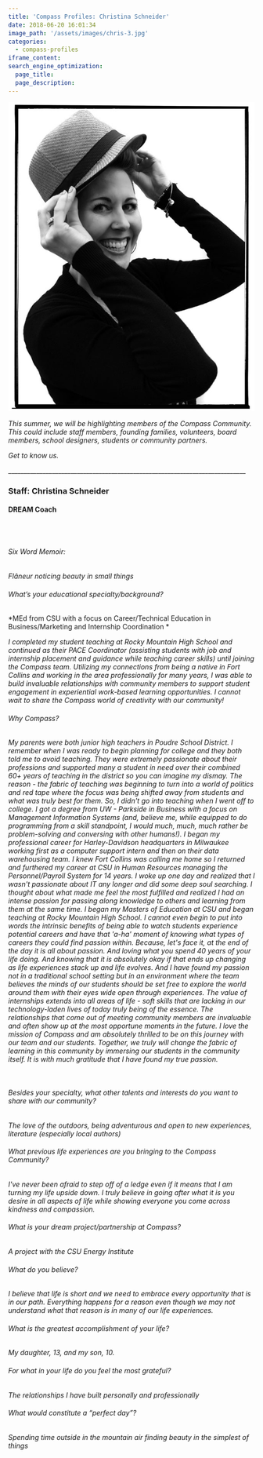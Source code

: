 ```yaml
---
title: 'Compass Profiles: Christina Schneider'
date: 2018-06-20 16:01:34
image_path: '/assets/images/chris-3.jpg'
categories: 
  - compass-profiles
iframe_content:
search_engine_optimization:
  page_title:
  page_description:
---
```


![](/assets/images/chris-3.jpg)

*This summer, we will be highlighting members of the Compass Community.&nbsp; This could include staff members, founding families, volunteers, board members, school designers, students or community partners.*

*Get to know us.*

\_\_\_\_\_\_\_\_\_\_\_\_\_\_\_\_\_\_\_\_\_\_\_\_\_\_\_\_\_\_\_\_\_\_\_\_\_\_\_\_\_\_\_\_\_\_\_\_\_\_\_\_\_\_\_\_\_\_\_\_\_\_\_\_\_\_\_\_\_\_\_\_\_\_\_\_

### Staff: Christina Schneider

#### DREAM Coach

###### &nbsp;

###### Six Word Memoir:&nbsp;

*Fl&acirc;neur noticing beauty in small things*

###### What’s your educational specialty/background?

*MEd from CSU with a focus on Career/Technical Education in Business/Marketing and Internship Coordination *

*I completed my student teaching at Rocky Mountain High School and continued as their PACE Coordinator (assisting students with job and internship placement and guidance while teaching career skills) until joining the Compass team. Utilizing my connections from being a native in Fort Collins and working in the area professionally for many years, I was able to build invaluable relationships with community members to support student engagement in experiential work-based learning opportunities. I cannot wait to share the Compass world of creativity with our community!*

###### Why Compass?

*My parents were both junior high teachers in Poudre School District. I remember when I was ready to begin planning for college and they both told me to avoid teaching. They were extremely passionate about their professions and supported many a student in need over their combined 60+ years of teaching in the district so you can imagine my dismay. The reason - the fabric of teaching was beginning to turn into a world of politics and red tape where the focus w​​​​​​​as being shifted away from students and what was truly best for them. So, I didn't go into teaching when I went off to college. I got a degree from UW - Parkside in Business with a focus on Management Information Systems (and, believe me, while equipped to do programming from a skill standpoint, I would much, much, much rather be problem-solving and conversing with other humans!). I began my professional career for Harley-Davidson headquarters in Milwaukee working first as a computer support intern and then on their data warehousing team. I knew Fort Collins was calling me home so I returned and furthered my career at CSU in Human Resources managing the Personnel/Payroll System for 14 years. I woke up one day and realized that I wasn't passionate about IT any longer and did some deep soul searching. I thought about what made me feel the most fulfilled and realized I had an intense passion for passing along knowledge to others and learning from them at the same time. I began my Masters of Education at CSU and began teaching at Rocky Mountain High School. I cannot even begin to put into words the intrinsic benefits of being able to watch students experience potential careers and have that 'a-ha' moment of knowing what types of careers they could find passion within. Because, let's face it, at the end of the day it is all about passion. And loving what you spend 40 years of your life doing. And knowing that it is absolutely okay if that ends up changing as life experiences stack up and life evolves. And I have found my passion not in a traditional school setting but in an environment where the team believes the minds of our students should be set free to explore the world around them with their eyes wide open through experiences. The value of internships extends into all areas of life - soft skills that are lacking in our technology-laden lives of today truly being of the essence. The relationships that come out of meeting community members are invaluable and often show up at the most opportune moments in the future. I love the mission of Compass and am absolutely thrilled to be on this journey with our team and our students. Together, we truly will change the fabric of learning in this community by immersing our students in the community itself. It is with much gratitude that I have found my true passion.*

&nbsp;

###### Besides your specialty, what other talents and interests do you want to share with our community?

*The love of the outdoors, being adventurous and open to new experiences, literature (especially local authors)*

###### What previous life experiences are you bringing to the Compass Community?

*I've never been afraid to step off of a ledge even if it means that I am turning my life upside down. I truly believe in going after what it is you desire in all aspects of life while showing everyone you come across kindness and compassion.*

###### What is your dream project/partnership at Compass?

*A project with the CSU Energy Institute*

###### What do you believe?

*I believe that life is short and we need to embrace every opportunity that is in our path. Everything happens for a reason even though we may not understand what that reason is in many of our life experiences.*

###### What is the greatest accomplishment of your life?

*My daughter, 13, and my son, 10.*

###### For what in your life do you feel the most grateful?

*The relationships I have built personally and professionally*

###### What would constitute a “perfect day”?

*Spending time outside in the mountain air finding beauty in the simplest of things*​​​​​​​